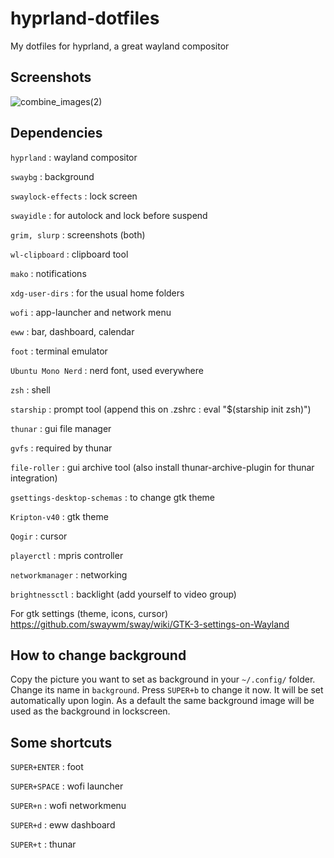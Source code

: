 # hyprland-dotfiles
My dotfiles for hyprland, a great wayland compositor

## Screenshots
![combine_images(2)](https://user-images.githubusercontent.com/88981092/206405811-482a4ef6-af0d-4e4d-a1b8-4ba082dec349.jpg)


## Dependencies

```hyprland```                  : wayland compositor

```swaybg```                    : background

```swaylock-effects```          : lock screen

```swayidle```                  : for autolock and lock before suspend

```grim, slurp```               : screenshots (both)

```wl-clipboard```              : clipboard tool

```mako```                      : notifications

```xdg-user-dirs```             : for the usual home folders

```wofi```                      : app-launcher and network menu

```eww```                       : bar, dashboard, calendar

```foot```                      : terminal emulator

```Ubuntu Mono Nerd```          : nerd font, used everywhere

```zsh```                       : shell

```starship```                  : prompt tool (append this on .zshrc : eval "$(starship init zsh)")

```thunar```                    : gui file manager

```gvfs```                      : required by thunar

```file-roller```               : gui archive tool (also install thunar-archive-plugin for thunar integration)

```gsettings-desktop-schemas``` : to change gtk theme

```Kripton-v40```               : gtk theme

```Qogir```                     : cursor

```playerctl```                 : mpris controller

```networkmanager```            : networking

```brightnessctl```             : backlight (add yourself to video group)


For gtk settings (theme, icons, cursor)
https://github.com/swaywm/sway/wiki/GTK-3-settings-on-Wayland


## How to change background
Copy the picture you want to set as background in your ```~/.config/``` folder.
Change its name in ```background```.
Press ```SUPER+b``` to change it now. It will be set automatically upon login. As a default the same background image will be used as the background in lockscreen.

## Some shortcuts
```SUPER+ENTER``` : foot

```SUPER+SPACE``` : wofi launcher

```SUPER+n```     : wofi networkmenu

```SUPER+d```     : eww dashboard

```SUPER+t```     : thunar
